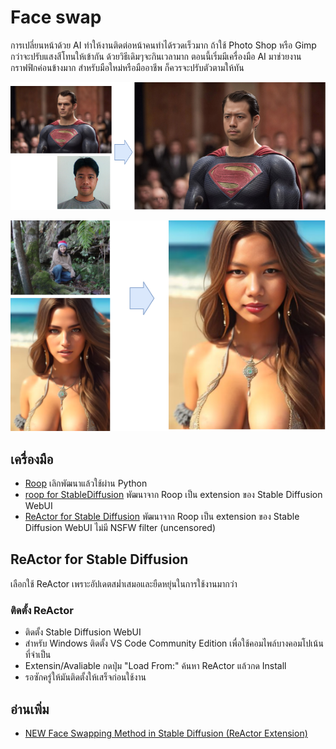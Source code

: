 # Face swap

การเปลี่ยนหน้าด้วย AI ทำให้งานติดต่อหน้าคนทำได้รวดเร็วมาก ถ้าใช้ Photo Shop หรือ Gimp กว่าจะปรับแสงสีโทนให้เข้ากัน ด้วยวิธีเดิมๆจะกินเวลามาก  ตอนนี้เริ่มมีเครื่องมือ AI มาช่วยงานกราฟฟิกค่อนข้างมาก สำหรับมือใหม่หรือมืออาชีพ ก็ควรจะปรับตัวตามให้ทัน

![Me and Superman](img/oom-super.png)

![Alt text](img/mea-super.png)

## เครื่องมือ

- [Roop](https://github.com/s0md3v/roop) เลิกพัฒนาแล้วใช้ผ่าน Python
- [roop for StableDiffusion](https://github.com/s0md3v/sd-webui-roop) พัฒนาจาก Roop เป็น extension ของ Stable Diffusion WebUI 
- [ReActor for Stable Diffusion](https://github.com/Gourieff/sd-webui-reactor)  พัฒนาจาก Roop เป็น extension ของ Stable Diffusion WebUI ไม่มี NSFW filter (uncensored)


## ReActor for Stable Diffusion

เลือกใช้ ReActor เพราะอัปเดตสม่ำเสมอและยืดหยุ่นในการใช้งานมากว่า 

### ติดตั้ง ReActor
- ติดตั้ง Stable Diffusion WebUI 
- สำหรับ Windows ติดตั้ง VS Code Community Edition เพื่อใช้คอมไพล์บางคอมโปเน้นที่จำเป็น
- Extensin/Avaliable กดปุ่ม "Load From:"  ค้นหา ReActor แล้วกด Install
- รอซักครู่ให้มันติดตั้งให้เสร็จก่อนใช้งาน


## อ่านเพิ่ม

- [NEW Face Swapping Method in Stable Diffusion (ReActor Extension)](https://www.youtube.com/watch?v=JFq-JcgsAS8)